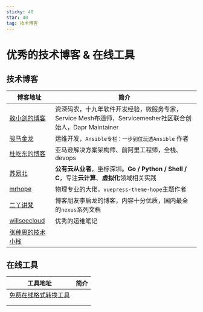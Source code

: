 ```yaml
---
sticky: 40
star: 40
tag: 技术博客
---
```


# 优秀的技术博客 & 在线工具

## 技术博客

| 博客地址                                                  | 简介                                                         |
| --------------------------------------------------------- | ------------------------------------------------------------ |
| [敖小剑的博客](https://skyao.io/learning/)                | 资深码农，十九年软件开发经验，微服务专家，Service Mesh布道师，Servicemesher社区联合创始人，Dapr Maintainer |
| [骏马金龙](https://www.junmajinlong.com/)                 | 运维开发，`Ansible专栏：一步到位玩透Ansible` 作者            |
| [杜屹东的博客](https://blog.duyidong.com/)                | 亚马逊解决方案架构师、前阿里工程师，全栈、devops             |
| [苏易北](https://notes.abelsu7.top/)                      | **公有云从业者**，坐标深圳。**Go / Python / Shell / C**，专注**云计算**、**虚拟化**领域相关实践 |
| [mrhope](https://mrhope.site/)                            | 物理专业的大佬，`vuepress-theme-hope`主题作者                |
| [二丫讲梵](http://www.eryajf.net/)                        | 博客朋友李启龙的博客，内容十分优质，国内最全的`nexus`系列文档 |
| [willseecloud](https://www.kancloud.cn/@willseecloud)     | 优秀的运维笔记                                               |
| [张种恩的技术小栈 ](https://www.zze.xyz/s/bookmarks.html) |                                                              |



## 在线工具

| 工具地址                                          | 简介 |
| ------------------------------------------------- | ---- |
| [免费在线格式转换工具](https://www.alltoall.net/) |      |
|                                                   |      |
|                                                   |      |

